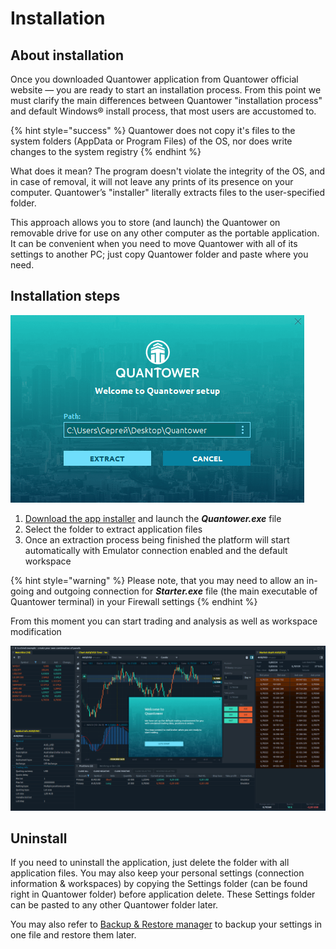 # Installation

## About installation

Once you downloaded Quantower application from Quantower official website — you are ready to start an installation process. From this point we must clarify the main differences between Quantower "installation process" and default Windows® install process, that most users are accustomed to.

{% hint style="success" %}
Quantower does not copy it's files to the system folders \(AppData or Program Files\) of the OS, nor does write changes to the system registry
{% endhint %}

What does it mean? The program doesn't violate the integrity of the OS, and in case of removal, it will not leave any prints of its presence on your computer. Quantower’s "installer" literally extracts files to the user-specified folder.

This approach allows you to store \(and launch\) the Quantower on removable drive for use on any other computer as the portable application. It can be convenient when you need to move Quantower with all of its settings to another PC; just copy Quantower folder and paste where you need.

## Installation steps

![Quantower installer screen](../.gitbook/assets/quantower_setup.png)

1. [Download the app installer](https://quantower.com) and launch the _**Quantower.exe**_ file
2. Select the folder to extract application files
3. Once an extraction process being finished the platform will start automatically with Emulator connection enabled and the default workspace

{% hint style="warning" %}
Please note, that you may need to allow an in-going and outgoing connection for _**Starter.exe**_ file \(the main executable of Quantower terminal\) in your Firewall settings
{% endhint %}

From this moment you can start trading and analysis as well as workspace modification

![The fist launch of Quantower terminal](../.gitbook/assets/quantower_first_launch%20%281%29.png)

## Uninstall

If you need to uninstall the application, just delete the folder with all application files. You may also keep your personal settings \(connection information & workspaces\) by copying the Settings folder \(can be found right in Quantower folder\) before application delete. These Settings folder can be pasted to any other Quantower folder later.

You may also refer to [Backup & Restore manager](backup-and-restore-manager.md) to backup your settings in one file and restore them later.



